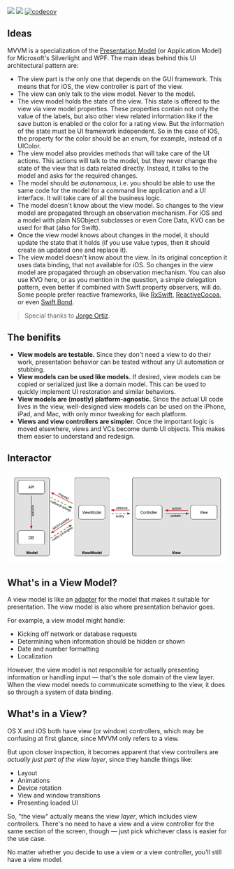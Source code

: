 [![](https://img.shields.io/cocoapods/v/MVVM-Swift.svg)](http://cocoapods.org/pods/MVVM-Swift) [![](https://travis-ci.org/blkbrds/arch-mvvm-ios.svg?branch=master)](https://travis-ci.org/blkbrds/arch-mvvm-ios) [![codecov](https://codecov.io/gh/blkbrds/arch-mvvm-ios/branch/master/graph/badge.svg)](https://codecov.io/gh/blkbrds/arch-mvvm-ios)

## Ideas

MVVM is a specialization of the [Presentation Model](https://msdn.microsoft.com/en-us/library/ff921080.aspx) (or Application Model) for Microsoft's Silverlight and WPF. The main ideas behind this UI architectural pattern are:

- The view part is the only one that depends on the GUI framework. This means that for iOS, the view controller is part of the view.
- The view can only talk to the view model. Never to the model.
- The view model holds the state of the view. This state is offered to the view via view model properties. These properties contain not only the value of the labels, but also other view related information like if the save button is enabled or the color for a rating view. But the information of the state must be UI framework independent. So in the case of iOS, the property for the color should be an enum, for example, instead of a UIColor.
- The view model also provides methods that will take care of the UI actions. This actions will talk to the model, but they never change the state of the view that is data related directly. Instead, it talks to the model and asks for the required changes.
- The model should be *autonomous*, i.e. you should be able to use the same code for the model for a command line application and a UI interface. It will take care of all the business logic.
- The model doesn't know about the view model. So changes to the view model are propagated through an observation mechanism. For iOS and a model with plain NSObject subclasses or even Core Data, KVO can be used for that (also for Swift).
- Once the view model knows about changes in the model, it should update the state that it holds (if you use value types, then it should create an updated one and replace it).
- The view model doesn't know about the view. In its original conception it uses data binding, that not available for iOS. So changes in the view model are propagated through an observation mechanism. You can also use KVO here, or as you mention in the question, a simple delegation pattern, even better if combined with Swift property observers, will do. Some people prefer reactive frameworks, like [RxSwift](https://github.com/ReactiveX/RxSwift), [ReactiveCocoa](https://github.com/ReactiveCocoa/ReactiveCocoa), or even [Swift Bond](https://github.com/ReactiveKit/Bond).

> Special thanks to [Jorge Ortiz](https://twitter.com/jdortiz).

## The benifits

- **View models are testable.** Since they don't need a view to do their work, presentation behavior can be tested without any UI automation or stubbing.
- **View models can be used like models.** If desired, view models can be copied or serialized just like a domain model. This can be used to quickly implement UI restoration and similar behaviors.
- **View models are (mostly) platform-agnostic.** Since the actual UI code lives in the view, well-designed view models can be used on the iPhone, iPad, and Mac, with only minor tweaking for each platform.
- **Views and view controllers are simpler.** Once the important logic is moved elsewhere, views and VCs become dumb UI objects. This makes them easier to understand and redesign.

## Interactor

![](images/interactor.png)

## What's in a View Model?

A view model is like an [adapter](http://en.wikipedia.org/wiki/Adapter_pattern) for the model that makes it suitable for presentation. The view model is also where presentation behavior goes.

For example, a view model might handle:

- Kicking off network or database requests
- Determining when information should be hidden or shown
- Date and number formatting
- Localization

However, the view model is not responsible for actually presenting information or handling input — that's the sole domain of the view layer. When the view model needs to communicate something to the view, it does so through a system of data binding.

## What's in a View?

OS X and iOS both have view (or window) controllers, which may be confusing at first glance, since MVVM only refers to a view.

But upon closer inspection, it becomes apparent that view controllers are *actually just part of the view layer*, since they handle things like:

- Layout
- Animations
- Device rotation
- View and window transitions
- Presenting loaded UI

So, "the view" actually means the view *layer*, which includes view controllers. There's no need to have a view and a view controller for the same section of the screen, though — just pick whichever class is easier for the use case.

No matter whether you decide to use a view or a view controller, you'll still have a view model.

